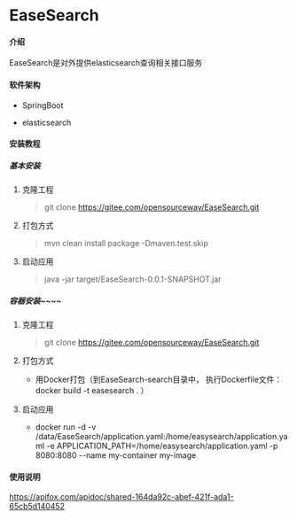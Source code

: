 
# EaseSearch

#### 介绍

EaseSearch是对外提供elasticsearch查询相关接口服务
#### 软件架构

* SpringBoot

* elasticsearch

#### 安装教程

##### 基本安装

1. 克隆工程
   > git clone https://gitee.com/opensourceway/EaseSearch.git

2. 打包方式
   > mvn clean install package -Dmaven.test.skip

3. 启动应用
   > java -jar target/EaseSearch-0.0.1-SNAPSHOT.jar


##### 容器安装~~~~ 

1. 克隆工程
   > git clone https://gitee.com/opensourceway/EaseSearch.git


2. 打包方式
    * 用Docker打包（到EaseSearch-search目录中， 执行Dockerfile文件： docker build -t easesearch . ）
    
3. 启动应用
    * docker run -d -v /data/EaseSearch/application.yaml:/home/easysearch/application.yaml  -e APPLICATION_PATH=/home/easysearch/application.yaml -p 8080:8080 --name my-container my-image 
#### 使用说明
https://apifox.com/apidoc/shared-164da92c-abef-421f-ada1-65cb5d140452

